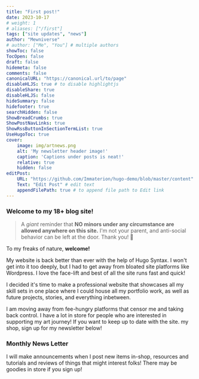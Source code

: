 ```yaml
---
title: "First post!"
date: 2023-10-17
# weight: 1
# aliases: ["/first"]
tags: ["site updates", "news"]
author: "Mewniverse"
# author: ["Me", "You"] # multiple authors
showToc: false
TocOpen: false
draft: false
hidemeta: false
comments: false
canonicalURL: "https://canonical.url/to/page"
disableHLJS: true # to disable highlightjs
disableShare: true
disableHLJS: false
hideSummary: false
hidefooter: true
searchHidden: false
ShowBreadCrumbs: true
ShowPostNavLinks: true
ShowRssButtonInSectionTermList: true
UseHugoToc: true
cover: 
    image: img/artnews.png
    alt: 'My newsletter header image!'
    caption: 'Captions under posts is neat!'
    relative: true
    hidden: false
editPost:
    URL: "https://github.com/Immaterion/hugo-demo/blob/master/content"
    Text: "Edit Post" # edit text
    appendFilePath: true # to append file path to Edit link
---
```


### Welcome to my 18+ blog site!

>A *giant* reminder that **NO minors under any circumstance are allowed anywhere on this site.** I'm not your parent, and anti-social behavior can be left at the door. Thank you! 💓

To my freaks of nature, **welcome!**

My website is back better than ever with the help of Hugo Syntax. I won't get into it too deeply, but I had to get away from bloated site platforms like Wordpress. I love the face-lift and best of all the site runs fast and quick! 

I decided it's time to make a professional website that showcases all my skill sets in one place where I could house all my portfolio work, as well as future projects, stories, and everything 
inbetween. 

I am moving away from fee-hungry platforms that censor me and taking back control.
I have a lot in store for people who are interested in supporting my art journey! 
If you want to keep up to date with the site. my shop, sign up for my newsletter below!

### Monthly News Letter

I will make announcements when I post new items in-shop, resources and tutorials and reviews of things that might interest folks! There may be goodies in store if you sign up! 